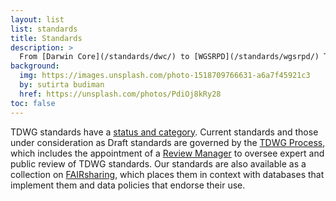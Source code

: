 ```yaml
---
layout: list
list: standards
title: Standards
description: >
  From [Darwin Core](/standards/dwc/) to [WGSRPD](/standards/wgsrpd/) TDWG standards aid the exchange of biodiversity information.
background:
  img: https://images.unsplash.com/photo-1518709766631-a6a7f45921c3
  by: sutirta budiman
  href: https://unsplash.com/photos/PdiOj8kRy28
toc: false
---
```


TDWG standards have a [status and category](/standards/status-and-categories/). Current standards and those under consideration as Draft standards are governed by the [TDWG Process](/about/process/), which includes the appointment of a [Review Manager](/about/review-managers/) to oversee expert and public review of TDWG standards. Our standards are also available as a collection on [FAIRsharing](https://fairsharing.org/collection/TDWGBiodiversity), which places them in context with databases that implement them and data policies that endorse their use.

